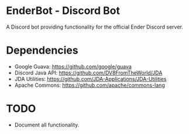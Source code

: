 # EnderBot - Discord Bot
A Discord bot providing functionality for the official Ender Discord server.

# Dependencies
- Google Guava: https://github.com/google/guava
- Discord Java API: https://github.com/DV8FromTheWorld/JDA
- JDA Utilities: https://github.com/JDA-Applications/JDA-Utilities
- Apache Commons: https://github.com/apache/commons-lang

# TODO
- Document all functionality.

